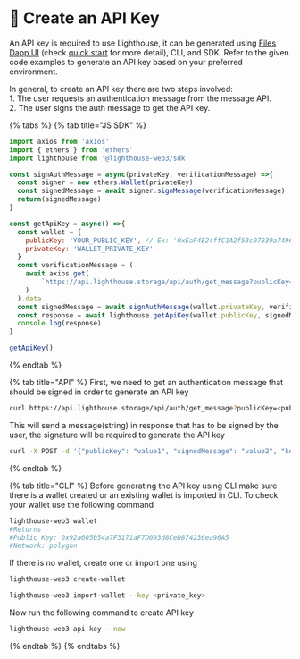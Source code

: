 # 🔑 Create an API Key

An API key is required to use Lighthouse, it can be generated using [Files Dapp UI](https://files.lighthouse.storage/) (check [quick start](../quick-start.md) for more detail), CLI, and SDK. Refer to the given code examples to generate an API key based on your preferred environment.&#x20;

In general, to create an API key there are two steps involved:\
1\. The user requests an authentication message from the message API.\
2\. The user signs the auth message to get the API key.

{% tabs %}
{% tab title="JS SDK" %}
```javascript
import axios from 'axios'
import { ethers } from 'ethers'
import lighthouse from '@lighthouse-web3/sdk'

const signAuthMessage = async(privateKey, verificationMessage) =>{
  const signer = new ethers.Wallet(privateKey)
  const signedMessage = await signer.signMessage(verificationMessage)
  return(signedMessage)
}

const getApiKey = async() =>{
  const wallet = {
    publicKey: 'YOUR_PUBLIC_KEY', // Ex: '0xEaF4E24ffC1A2f53c07839a74966A6611b8Cb8A1'
    privateKey: 'WALLET_PRIVATE_KEY'
  }
  const verificationMessage = (
    await axios.get(
        `https://api.lighthouse.storage/api/auth/get_message?publicKey=${wallet.publicKey}`
    )
  ).data
  const signedMessage = await signAuthMessage(wallet.privateKey, verificationMessage)
  const response = await lighthouse.getApiKey(wallet.publicKey, signedMessage)
  console.log(response)
}

getApiKey()
```
{% endtab %}

{% tab title="API" %}
First, we need to get an authentication message that should be signed in order to generate an API key

```bash
curl https://api.lighthouse.storage/api/auth/get_message?publicKey=<publicKey>
```

This will send a message(string) in response that has to be signed by the user, the signature will be required to generate the API key

```bash
curl -X POST -d '{"publicKey": "value1", "signedMessage": "value2", "keyName": "value3"}' https://api.lighthouse.storage/api/auth/create_api_key
```
{% endtab %}

{% tab title="CLI" %}
Before generating the API key using CLI make sure there is a wallet created or an existing wallet is imported in CLI. To check your wallet use the following command

```bash
lighthouse-web3 wallet
#Returns
#Public Key: 0x92a605b54a7F3171aF7D093d8CeD874236ea96A5
#Network: polygon
```

If there is no wallet, create one or import one using

```bash
lighthouse-web3 create-wallet

lighthouse-web3 import-wallet --key <private_key>
```

Now run the following command to create API key

```bash
lighthouse-web3 api-key --new
```
{% endtab %}
{% endtabs %}
